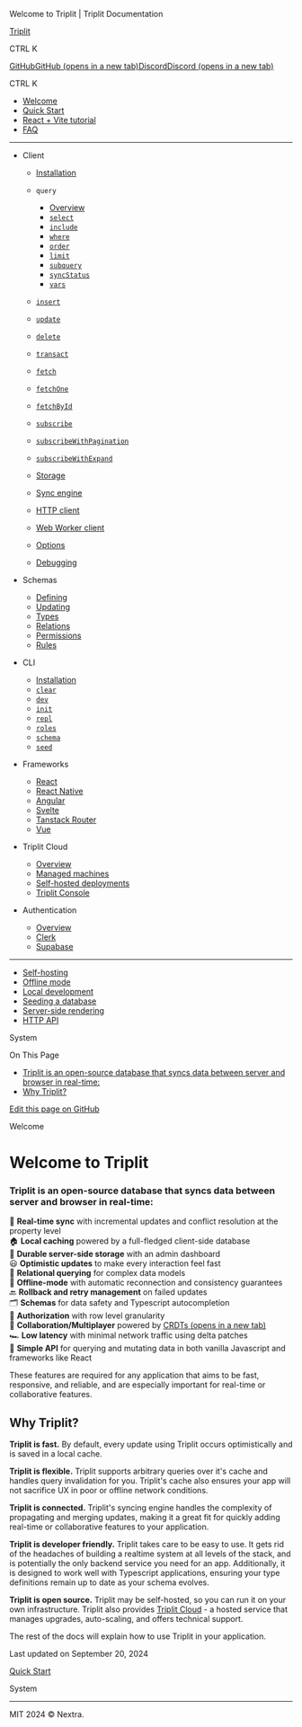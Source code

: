 Welcome to Triplit | Triplit Documentation

[Triplit](/docs)

CTRL K

[GitHubGitHub (opens in a new tab)](https://github.com/aspen-cloud/triplit)[DiscordDiscord (opens in a new tab)](https://discord.gg/q89sGWHqQ5)

CTRL K

*   [Welcome](/docs)
*   [Quick Start](/docs/quick-start)
*   [React + Vite tutorial](/docs/react-tutorial)
*   [FAQ](/docs/faq)
*   * * *
    
*   Client
    
    *   [Installation](/docs/client)
    *   `query`
        
        *   [Overview](/docs/client/query)
        *   [`select`](/docs/client/query/select)
        *   [`include`](/docs/client/query/include)
        *   [`where`](/docs/client/query/where)
        *   [`order`](/docs/client/query/order)
        *   [`limit`](/docs/client/query/limit)
        *   [`subquery`](/docs/client/query/subquery)
        *   [`syncStatus`](/docs/client/query/sync-status)
        *   [`vars`](/docs/client/query/variables)
        
    *   [`insert`](/docs/client/insert)
    *   [`update`](/docs/client/update)
    *   [`delete`](/docs/client/delete)
    *   [`transact`](/docs/client/transact)
    *   [`fetch`](/docs/client/fetch)
    *   [`fetchOne`](/docs/client/fetch-one)
    *   [`fetchById`](/docs/client/fetch-by-id)
    *   [`subscribe`](/docs/client/subscribe)
    *   [`subscribeWithPagination`](/docs/client/subscribe-with-pagination)
    *   [`subscribeWithExpand`](/docs/client/subscribe-with-expand)
    *   [Storage](/docs/client/storage)
    *   [Sync engine](/docs/client/sync-engine)
    *   [HTTP client](/docs/client/http-client)
    *   [Web Worker client](/docs/client/web-worker-client)
    *   [Options](/docs/client/options)
    *   [Debugging](/docs/client/debugging)
    
*   Schemas
    
    *   [Defining](/docs/schemas)
    *   [Updating](/docs/schemas/updating)
    *   [Types](/docs/schemas/types)
    *   [Relations](/docs/schemas/relations)
    *   [Permissions](/docs/schemas/permissions)
    *   [Rules](/docs/schemas/rules)
    
*   CLI
    
    *   [Installation](/docs/cli)
    *   [`clear`](/docs/cli/clear)
    *   [`dev`](/docs/cli/dev)
    *   [`init`](/docs/cli/init)
    *   [`repl`](/docs/cli/repl)
    *   [`roles`](/docs/cli/roles)
    *   [`schema`](/docs/cli/schema)
    *   [`seed`](/docs/cli/seed)
    
*   Frameworks
    
    *   [React](/docs/frameworks/react)
    *   [React Native](/docs/frameworks/react-native)
    *   [Angular](/docs/frameworks/angular)
    *   [Svelte](/docs/frameworks/svelte)
    *   [Tanstack Router](/docs/frameworks/tanstack-router)
    *   [Vue](/docs/frameworks/vue)
    
*   Triplit Cloud
    
    *   [Overview](/docs/triplit-cloud)
    *   [Managed machines](/docs/triplit-cloud/managed-machines)
    *   [Self-hosted deployments](/docs/triplit-cloud/self-hosted-deployments)
    *   [Triplit Console](/docs/triplit-cloud/triplit-console)
    
*   Authentication
    
    *   [Overview](/docs/auth)
    *   [Clerk](/docs/auth/clerk)
    *   [Supabase](/docs/auth/supabase)
    
*   * * *
    
*   [Self-hosting](/docs/self-hosting)
*   [Offline mode](/docs/offline-mode)
*   [Local development](/docs/local-development)
*   [Seeding a database](/docs/seeding)
*   [Server-side rendering](/docs/ssr)
*   [HTTP API](/docs/http-api)

System

On This Page

*   [Triplit is an open-source database that syncs data between server and browser in real-time:](#triplit-is-an-open-source-database-that-syncs-data-between-server-and-browser-in-real-time)
*   [Why Triplit?](#why-triplit)

[Edit this page on GitHub](https://github.com/aspen-cloud/triplit/tree/main/packages/docs/src/pages/index.mdx)

Welcome

Welcome to Triplit
==================

### Triplit is an open-source database that syncs data between server and browser in real-time:[](#triplit-is-an-open-source-database-that-syncs-data-between-server-and-browser-in-real-time)

🔄 **Real-time sync** with incremental updates and conflict resolution at the property level  
🏠 **Local caching** powered by a full-fledged client-side database  
💽 **Durable server-side storage** with an admin dashboard  
😃 **Optimistic updates** to make every interaction feel fast  
🔗 **Relational querying** for complex data models  
🛫 **Offline-mode** with automatic reconnection and consistency guarantees  
🔙 **Rollback and retry management** on failed updates  
🗂️ **Schemas** for data safety and Typescript autocompletion  
🔐 **Authorization** with row level granularity  
🤝 **Collaboration/Multiplayer** powered by [CRDTs (opens in a new tab)](https://en.wikipedia.org/wiki/Conflict-free_replicated_data_type)  
🏎️ **Low latency** with minimal network traffic using delta patches  
📝 **Simple API** for querying and mutating data in both vanilla Javascript and frameworks like React  

These features are required for any application that aims to be fast, responsive, and reliable, and are especially important for real-time or collaborative features.

Why Triplit?[](#why-triplit)
----------------------------

**Triplit is fast.** By default, every update using Triplit occurs optimistically and is saved in a local cache.

**Triplit is flexible.** Triplit supports arbitrary queries over it's cache and handles query invalidation for you. Triplit's cache also ensures your app will not sacrifice UX in poor or offline network conditions.

**Triplit is connected.** Triplit's syncing engine handles the complexity of propagating and merging updates, making it a great fit for quickly adding real-time or collaborative features to your application.

**Triplit is developer friendly.** Triplit takes care to be easy to use. It gets rid of the headaches of building a realtime system at all levels of the stack, and is potentially the only backend service you need for an app. Additionally, it is designed to work well with Typescript applications, ensuring your type definitions remain up to date as your schema evolves.

**Triplit is open source.** Triplit may be self-hosted, so you can run it on your own infrastructure. Triplit also provides [Triplit Cloud](/docs/triplit-cloud) - a hosted service that manages upgrades, auto-scaling, and offers technical support.

The rest of the docs will explain how to use Triplit in your application.

Last updated on September 20, 2024

[Quick Start](/docs/quick-start "Quick Start")

System

* * *

MIT 2024 © Nextra.
